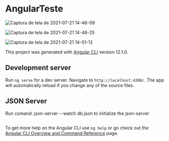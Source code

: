 # AngularTeste



![Captura de tela de 2021-07-21 14-46-09](https://user-images.githubusercontent.com/61557867/126537747-fc18e243-ddb7-4e43-a627-6b9565837655.png)

![Captura de tela de 2021-07-21 14-46-25](https://user-images.githubusercontent.com/61557867/126538027-734c857e-4e42-46af-bdda-e01b3c5197da.png)


![Captura de tela de 2021-07-21 14-51-12](https://user-images.githubusercontent.com/61557867/126536153-5ebd5795-fc67-419b-bf88-779673dd8332.png)





This project was generated with [Angular CLI](https://github.com/angular/angular-cli) version 12.1.0.

## Development server

Run `ng serve` for a dev server. Navigate to `http://localhost:4200/`. The app will automatically reload if you change any of the source files.

## JSON Server

Run comand: json-server --watch db.json to initialize the json-server

##

To get more help on the Angular CLI use `ng help` or go check out the [Angular CLI Overview and Command Reference](https://angular.io/cli) page.
